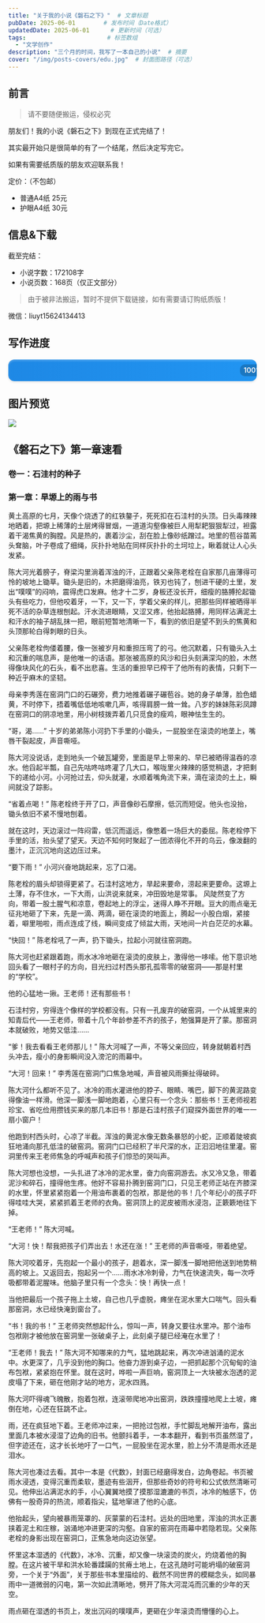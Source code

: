 ```yaml
---
title: "关于我的小说《磐石之下》"  # 文章标题
pubDate: 2025-06-01        # 发布时间（Date格式）
updatedDate: 2025-06-01      # 更新时间（可选）
tags:                       # 标签数组
  - "文学创作"
description: "三个月的时间，我写了一本自己的小说"  # 摘要
cover: "/img/posts-covers/edu.jpg"  # 封面图路径（可选）
---
```


## 前言

> 请不要随便搬运，侵权必究

朋友们！我的小说《磐石之下》到现在正式完结了！

其实最开始只是很简单的有了一个结尾，然后决定写完它。

如果有需要纸质版的朋友欢迎联系我！

定价：（不包邮）
  * 普通A4纸  25元
  * 护眼A4纸  30元

## 信息&下载

截至完结：
* 小说字数：172108字
* 小说页数：168页（仅正文部分）

> 由于被非法搬运，暂时不提供下载链接，如有需要请订购纸质版！

微信：liuyt15624134413

<style>
.progress-container {
  width: 100%;
  background-color: #e0e0e0;
  border-radius: 12px;
  overflow: hidden;
  box-shadow: 0 2px 4px rgba(0,0,0,0.1);
  margin: 20px 0;
}

.progress-bar {
  text-align: right;
  padding: 10px 20px;
  line-height: 20px;
  color: white;
  font-weight: 600;
  font-size: 14px;
  background: linear-gradient(90deg, #1e88e5, #2196F3);
  border-radius: 12px;
  transition: width 0.5s ease-in-out;
  box-shadow: inset 0 2px 4px rgba(255,255,255,0.3);
  text-shadow: 0 1px 1px rgba(0,0,0,0.2);
}

.progress-value {
  display: inline-block;
  background: rgba(0,0,0,0.2);
  padding: 2px 8px;
  border-radius: 10px;
}
</style>


 ## 写作进度


<div class="progress-container">
  <div class="progress-bar" style="width: 100%">
    <span class="progress-value">100%</span>
  </div>
</div>

## 图片预览

![](/img/novel/novel.png)

## 《磐石之下》第一章速看

### 卷一：石洼村的种子

### 第一章：旱塬上的雨与书

黄土高原的七月，天像个烧透了的红铁鏊子，死死扣在石洼村的头顶。日头毒辣辣地晒着，把塬上稀薄的土层烤得冒烟，一道道沟壑像被巨人用犁耙狠狠犁过，袒露着干渴焦黄的胸膛。风是热的，裹着沙尘，刮在脸上像砂纸蹭过。地里的苞谷苗蔫头耷脑，叶子卷成了细绳，灰扑扑地贴在同样灰扑扑的土坷垃上，瞅着就让人心头发紧。

陈大河光着膀子，脊梁沟里淌着浑浊的汗，正跟着父亲陈老栓在自家那几亩薄得可怜的坡地上锄草。锄头是旧的，木把磨得油亮，铁刃也钝了，刨进干硬的土里，发出“噗噗”的闷响，震得虎口发麻。他才十二岁，身板还没长开，细瘦的胳膊抡起锄头有些吃力，但他咬着牙，一下，又一下，学着父亲的样儿，把那些同样被晒得半死不活的杂草连根刨起。汗水流进眼睛，又涩又疼，他抬起胳膊，用同样沾满泥土和汗水的袖子胡乱抹一把，眼前短暂地清晰一下，看到的依旧是望不到头的焦黄和头顶那轮白得刺眼的日头。

父亲陈老栓佝偻着腰，像一张被岁月和重担压弯了的弓。他沉默着，只有锄头入土和沉重的喘息声，是他唯一的话语。那张被高原的风沙和日头刻满深沟的脸，木然得像块风化的石头，看不出悲喜。生活的重担早已榨干了他所有的表情，只剩下一种近乎麻木的坚韧。

母亲李秀莲在窑洞门口的石碾旁，费力地推着碾子碾苞谷。她的身子单薄，脸色蜡黄，不时停下，捂着嘴低低地咳嗽几声，咳得肩膀一耸一耸。八岁的妹妹陈彩凤蹲在窑洞口的阴凉地里，用小树枝拨弄着几只觅食的瘦鸡，眼神怯生生的。

“哥，渴……” 十岁的弟弟陈小河扔下手里的小锄头，一屁股坐在滚烫的地垄上，嘴唇干裂起皮，声音嘶哑。

陈大河没说话，走到地头一个破瓦罐旁，里面是早上带来的、早已被晒得温吞的凉水。他舀起半瓢，自己先咕咚咕咚灌了几大口，喉咙里火辣辣的感觉稍退，才把剩下的递给小河。小河抢过去，仰头就灌，水顺着嘴角流下来，滴在滚烫的土上，瞬间就没了踪影。

“省着点喝！” 陈老栓终于开了口，声音像砂石摩擦，低沉而短促。他头也没抬，锄头依旧不紧不慢地刨着。

就在这时，天边滚过一阵闷雷，低沉而遥远，像憋着一场巨大的委屈。陈老栓停下手里的活，抬头望了望天。天边不知何时聚起了一团浓得化不开的乌云，像泼翻的墨汁，正沉沉地向这边压过来。

“要下雨！” 小河兴奋地跳起来，忘了口渴。

陈老栓的眉头却锁得更紧了。石洼村这地方，旱起来要命，涝起来更要命。这塬上土薄，存不住水，一下大雨，山洪说来就来，冲田毁地是常事。
风陡然变了方向，带着一股土腥气和凉意，卷起地上的浮尘，迷得人睁不开眼。豆大的雨点毫无征兆地砸了下来，先是一滴、两滴，砸在滚烫的地面上，腾起一小股白烟，紧接着，噼里啪啦，雨点连成了线，瞬间变成了倾盆大雨，天地间一片白茫茫的水幕。

“快回！” 陈老栓吼了一声，扔下锄头，拉起小河就往窑洞跑。

陈大河也赶紧跟着跑，雨水冰冷地砸在滚烫的皮肤上，激得他一哆嗦。他下意识地回头看了一眼村子的方向，目光扫过村西头那孔孤零零的破窑洞——那是村里的“学校”。

他的心猛地一揪。王老师！还有那些书！

石洼村穷，穷得连个像样的学校都没有。只有一孔废弃的破窑洞，一个从城里来的知青后代——王老师，带着十几个年龄参差不齐的孩子，勉强算是开了蒙。那窑洞本就破败，地势又低洼……

“爹！我去看看王老师那儿！” 陈大河喊了一声，不等父亲回应，转身就朝着村西头冲去，瘦小的身影瞬间没入滂沱的雨幕中。

“大河！回来！” 李秀莲在窑洞门口焦急地喊，声音被风雨撕扯得破碎。

陈大河什么都听不见了。冰冷的雨水灌进他的脖子、眼睛、嘴巴，脚下的黄泥路变得像油一样滑。他深一脚浅一脚地跑着，心里只有一个念头：那些书！王老师视若珍宝、省吃俭用攒钱买来的那几本旧书！那是石洼村孩子们窥探外面世界的唯一一扇小窗户！

他跑到村西头时，心凉了半截。浑浊的黄泥水像无数条暴怒的小蛇，正顺着陡坡疯狂地涌向那孔低洼的破窑洞。窑洞门口已经积了半尺深的水，正汩汩地往里灌。窑洞里传来王老师焦急的呼喊声和孩子们惊恐的哭叫声。

陈大河想也没想，一头扎进了冰冷的泥水里，奋力向窑洞游去。水又冷又急，带着泥沙和碎石，撞得他生疼。他好不容易扑腾到窑洞门口，只见王老师正站在齐膝深的水里，怀里紧紧抱着一个用油布裹着的包袱，那是他的书！几个年纪小的孩子吓得哇哇大哭，紧紧抓着王老师的衣角。窑洞顶上的泥皮被雨水浸泡，正簌簌地往下掉。

“王老师！” 陈大河喊。

“大河！快！帮我把孩子们弄出去！水还在涨！” 王老师的声音嘶哑，带着绝望。

陈大河咬着牙，先抱起一个最小的孩子，趟着水，深一脚浅一脚地把他送到地势稍高的坡上。又返回去，抱起另一个……雨水冰冷刺骨，力气在快速流失，每一次呼吸都带着泥腥味。他脑子里只有一个念头：快！再快一点！

当他把最后一个孩子拖上土坡，自己也几乎虚脱，瘫坐在泥水里大口喘气。回头看那窑洞，水已经快淹到窗台了。

“书！我的书！” 王老师突然想起什么，惊叫一声，转身又要往水里冲。那个油布包袱刚才被他放在窑洞里一张破桌子上，此刻桌子腿已经淹在水里了！

“王老师！我去！” 陈大河不知哪来的力气，猛地跳起来，再次冲进汹涌的泥水中。水更深了，几乎没到他的胸口。他奋力游到桌子边，一把抓起那个沉甸甸的油布包袱，紧紧抱在怀里。就在这时，哗啦一声巨响，窑洞顶上一大块被水泡透的泥皮塌了下来，砸在他刚才站的地方，泥水四溅。

陈大河吓得魂飞魄散，抱着包袱，连滚带爬地冲出窑洞，跌跌撞撞地爬上土坡，瘫倒在地，心还在狂跳不止。

雨，还在疯狂地下着。王老师冲过来，一把抢过包袱，手忙脚乱地解开油布，露出里面几本被水浸湿了边角的旧书。他颤抖着手，一本本翻开，看到书页虽然湿了，但字迹还在，这才长长地吁了一口气，一屁股坐在泥水里，脸上分不清是雨水还是泪水。

陈大河也凑过去看。其中一本是《代数》，封面已经磨得发白，边角卷起。书页被雨水浸透，变得沉重而柔软，墨迹有些洇开，但那些奇妙的符号和公式依然清晰可见。他伸出沾满泥水的手，小心翼翼地摸了摸那湿漉漉的书页，冰冷的触感下，仿佛有一股奇异的热流，顺着指尖，猛地窜进了他的心底。

他抬起头，望向被暴雨笼罩的、灰蒙蒙的石洼村。远处的田地里，浑浊的洪水正裹挟着泥土和庄稼，汹涌地冲进更深的沟壑。自家的窑洞在雨幕中若隐若现。父亲陈老栓的身影出现在窑洞口，正焦急地向这边张望。

怀里这本湿透的《代数》，冰冷、沉重，却又像一块滚烫的炭火，灼烧着他的胸膛。在这片被干旱和洪水轮番蹂躏的贫瘠土地上，在这孔随时可能坍塌的破窑洞旁，一个关于“外面”，关于那些书本里描绘的、截然不同世界的模糊念头，如同暴雨中一道微弱的闪电，第一次如此清晰地，劈开了陈大河混沌而沉重的少年的天空。

雨点砸在湿透的书页上，发出沉闷的噗噗声，更砸在少年滚烫而懵懂的心上。
